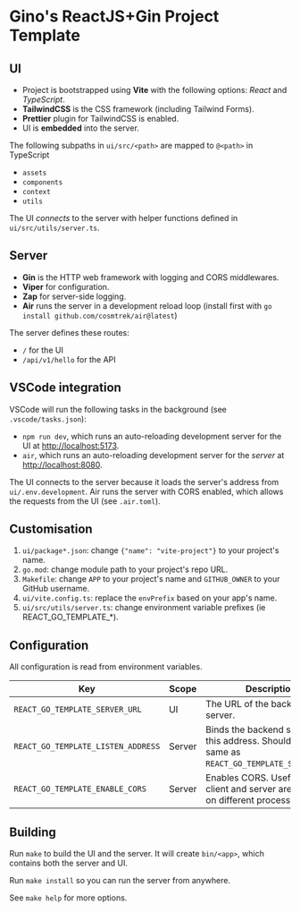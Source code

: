 # Gino's ReactJS+Gin Project Template

## UI

- Project is bootstrapped using **Vite** with the following options: *React* and *TypeScript*.
- **TailwindCSS** is the CSS framework (including Tailwind Forms).
- **Prettier** plugin for TailwindCSS is enabled.
- UI is **embedded** into the server.

The following subpaths in `ui/src/<path>` are mapped to `@<path>` in TypeScript

- `assets`
- `components`
- `context`
- `utils`

The UI *connects* to the server with helper functions defined in `ui/src/utils/server.ts`.

## Server

- **Gin** is the HTTP web framework with logging and CORS middlewares.
- **Viper** for configuration.
- **Zap** for server-side logging.
- **Air** runs the server in a development reload loop (install first with `go install github.com/cosmtrek/air@latest`)

The server defines these routes:

- `/` for the UI
- `/api/v1/hello` for the API

## VSCode integration

VSCode will run the following tasks in the background (see `.vscode/tasks.json`):

- `npm run dev`, which runs an auto-reloading development server for the UI at <http://localhost:5173>.
- `air`, which runs an auto-reloading development server for the *server* at <http://localhost:8080>.

The UI connects to the server because it loads the server's address from `ui/.env.development`.
Air runs the server with CORS enabled, which allows the requests from the UI (see `.air.toml`).

## Customisation

1. `ui/package*.json`: change `{"name": "vite-project"}` to your project's name.
2. `go.mod`: change module path to your project's repo URL.
3. `Makefile`: change `APP` to your project's name and `GITHUB_OWNER` to your GitHub username.
4. `ui/vite.config.ts`: replace the `envPrefix` based on your app's name.
5. `ui/src/utils/server.ts`: change environment variable prefixes (ie REACT_GO_TEMPLATE_*).

## Configuration

All configuration is read from environment variables.

| Key                                | Scope  | Description                                                                                     |
| ---------------------------------- | ------ | ----------------------------------------------------------------------------------------------- |
| `REACT_GO_TEMPLATE_SERVER_URL`     | UI     | The URL of the backend server.                                                                  |
| `REACT_GO_TEMPLATE_LISTEN_ADDRESS` | Server | Binds the backend server to this address. Should be the same as `REACT_GO_TEMPLATE_SERVER_URL`. |
| `REACT_GO_TEMPLATE_ENABLE_CORS`    | Server | Enables CORS. Useful if the client and server are running on different processes.               |

## Building

Run `make` to build the UI and the server. It will create `bin/<app>`, which contains both the server and UI.

Run `make install` so you can run the server from anywhere.

See `make help` for more options.
